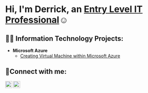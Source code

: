 
<h1>Hi, I'm Derrick, an <a href=https://www.linkedin.com/in/derrick-mccrimmon-737513134/"">Entry Level IT Professional</a>☺</>

<h2>👨‍💻 Information Technology Projects:</h2>


- <b>Microsoft Azure</b>
  - [Creating Virtual Machine within Microsoft Azure](https://github.com/joshmadakorcc/configure-ad)


<h2>🤳Connect with me:</h2>


[<img align="left" alt="Josh | LinkedIn" width="22px" src="https://cdn.jsdelivr.net/npm/simple-icons@v3/icons/linkedin.svg" />][linkedin]
[<img align="left" alt="Josh | Instagram" width="22px" src="https://cdn.jsdelivr.net/npm/simple-icons@v3/icons/instagram.svg" />][instagram]


[instagram]: https://www.instagram.com/DNICE1224
[linkedin]: https://linkedin.com/in/Derrick-McCrimmon
<!--
**MrNCITTech/MrNCITTech** is a ✨ _special_ ✨ repository because its `README.md` (this file) appears on your GitHub profile.

Here are some ideas to get you started:

- 🔭 I’m currently working on ...
- 🌱 I’m currently learning ...
- 👯 I’m looking to collaborate on ...
- 🤔 I’m looking for help with ...
- 💬 Ask me about ...
- 📫 How to reach me: ...
- 😄 Pronouns: ...
- ⚡ Fun fact: ... I'm a avid fan of aviation. 
-->
